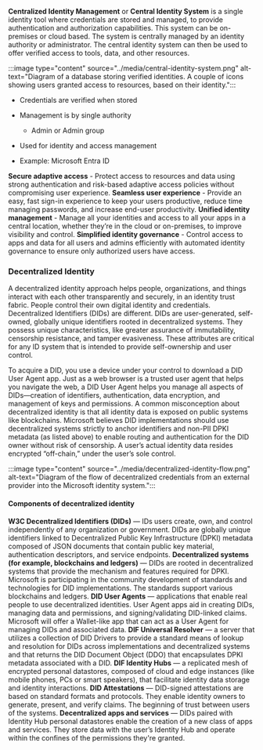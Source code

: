**Centralized Identity Management** or **Central Identity System** is a single identity tool where credentials are stored and managed, to provide authentication and authorization capabilities. This system can be on-premises or cloud based. The system is centrally managed by an identity authority or administrator. The central identity system can then be used to offer verified access to tools, data, and other resources.

:::image type="content" source="../media/central-identity-system.png" alt-text="Diagram of a database storing verified identities.  A couple of icons showing users granted access to resources, based on their identity.":::

- Credentials are verified when stored
- Management is by single authority

   - Admin or Admin group

- Used for identity and access management
- Example: Microsoft Entra ID

**Secure adaptive access** - Protect access to resources and data using strong authentication and risk-based adaptive access policies without compromising user experience.
**Seamless user experience** - Provide an easy, fast sign-in experience to keep your users productive, reduce time managing passwords, and increase end-user productivity.
**Unified identity management** - Manage all your identities and access to all your apps in a central location, whether they’re in the cloud or on-premises, to improve visibility and control.
**Simplified identity governance** - Control access to apps and data for all users and admins efficiently with automated identity governance to ensure only authorized users have access.

### Decentralized Identity

A decentralized identity approach helps people, organizations, and things interact with each other transparently and securely, in an identity trust fabric. People control their own digital identity and credentials. Decentralized Identifiers (DIDs) are different. DIDs are user-generated, self-owned, globally unique identifiers rooted in decentralized systems. They possess unique characteristics, like greater assurance of immutability, censorship resistance, and tamper evasiveness. These attributes are critical for any ID system that is intended to provide self-ownership and user control.

To acquire a DID, you use a device under your control to download a DID User Agent app. Just as a web browser is a trusted user agent that helps you navigate the web, a DID User Agent helps you manage all aspects of DIDs—creation of identifiers, authentication, data encryption, and management of keys and permissions. A common misconception about decentralized identity is that all identity data is exposed on public systems like blockchains. Microsoft believes DID implementations should use decentralized systems strictly to anchor identifiers and non-PII DPKI metadata (as listed above) to enable routing and authentication for the DID owner without risk of censorship. A user’s actual identity data resides encrypted “off-chain,” under the user’s sole control.

:::image type="content" source="../media/decentralized-identity-flow.png" alt-text="Diagram of the flow of decentralized credentials from an external provider into the Microsoft identity system.":::

#### Components of decentralized identity

**W3C Decentralized Identifiers (DIDs)** — IDs users create, own, and control independently of any organization or government. DIDs are globally unique identifiers linked to Decentralized Public Key Infrastructure (DPKI) metadata composed of JSON documents that contain public key material, authentication descriptors, and service endpoints.
**Decentralized systems (for example, blockchains and ledgers)** — DIDs are rooted in decentralized systems that provide the mechanism and features required for DPKI. Microsoft is participating in the community development of standards and technologies for DID implementations.  The standards support various blockchains and ledgers.
**DID User Agents** — applications that enable real people to use decentralized identities. User Agent apps aid in creating DIDs, managing data and permissions, and signing/validating DID-linked claims. Microsoft will offer a Wallet-like app that can act as a User Agent for managing DIDs and associated data.
**DIF Universal Resolver** — a server that utilizes a collection of DID Drivers to provide a standard means of lookup and resolution for DIDs across implementations and decentralized systems and that returns the DID Document Object (DDO) that encapsulates DPKI metadata associated with a DID.
**DIF Identity Hubs** — a replicated mesh of encrypted personal datastores, composed of cloud and edge instances (like mobile phones, PCs or smart speakers), that facilitate identity data storage and identity interactions.
**DID Attestations** — DID-signed attestations are based on standard formats and protocols. They enable identity owners to generate, present, and verify claims. The beginning of trust between users of the systems.
**Decentralized apps and services** — DIDs paired with Identity Hub personal datastores enable the creation of a new class of apps and services. They store data with the user’s Identity Hub and operate within the confines of the permissions they're granted.
